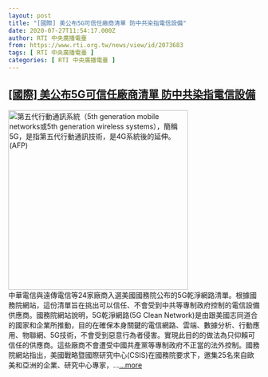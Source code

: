 ```yaml
---
layout: post
title: "[國際] 美公布5G可信任廠商清單 防中共染指電信設備"
date: 2020-07-27T11:54:17.000Z
author: RTI 中央廣播電臺
from: https://www.rti.org.tw/news/view/id/2073683
tags: [ RTI 中央廣播電臺 ]
categories: [ RTI 中央廣播電臺 ]
---
```

<!--1595850857000-->
[[國際] 美公布5G可信任廠商清單 防中共染指電信設備](https://www.rti.org.tw/news/view/id/2073683)
------

<div>
<img src="https://static.rti.org.tw/assets/thumbnails/2019/01/31/2c22a939d8b996a4d89fcd897d9ad8f7.jpg" width="360" alt="第五代行動通訊系統（5th generation mobile networks或5th generation wireless systems），簡稱5G，是指第五代行動通訊技術，是4G系統後的延伸。(AFP)" title="第五代行動通訊系統（5th generation mobile networks或5th generation wireless systems），簡稱5G，是指第五代行動通訊技術，是4G系統後的延伸。(AFP)"><br>中華電信與遠傳電信等24家廠商入選美國國務院公布的5G乾淨網路清單。根據國務院網站，這份清單旨在挑出可以信任、不會受到中共等專制政府控制的電信設備供應商。國務院網站說明，5G乾淨網路(5G Clean Network)是由跟美國志同道合的國家和企業所推動，目的在確保本身關鍵的電信網路、雲端、數據分析、行動應用、物聯網、5G技術，不會受到惡意行為者侵害。實現此目的的做法為只仰賴可信任的供應商。這些廠商不會遭受中國共產黨等專制政府不正當的法外控制。國務院網站指出，美國戰略暨國際研究中心(CSIS)在國務院要求下，邀集25名來自歐美和亞洲的企業、研究中心專家，...<a target="_blank" href="https://www.rti.org.tw/news/view/id/2073683">...more</a>
</div>
